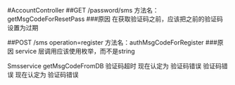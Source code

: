 #AccountController
##GET /password/sms
方法名：getMsgCodeForResetPass
###原因
在获取验证码之前，应该把之前的验证码设置为过期

##POST /sms operation=register
方法名：authMsgCodeForRegister
###原因
service 层调用应该使用枚举，而不是string

Smsservice getMsgCodeFromDB
验证码超时 现在认定为 验证码错误
验证码错误 现在认定为 验证码错误
